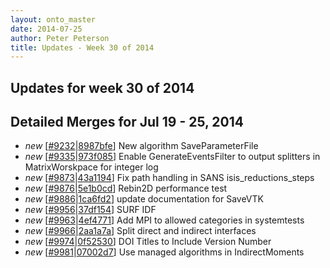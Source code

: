 ```yaml
---
layout: onto_master
date: 2014-07-25
author: Peter Peterson
title: Updates - Week 30 of 2014
---
```

Updates for week 30 of 2014
---------------------------

Detailed Merges for Jul 19 - 25, 2014
-------------------------------------
* *new* \[[#9232](http://trac.mantidproject.org/mantid/ticket/9232)\|[8987bfe](https://github.com/mantidproject/mantid/commit/8987bfee59a223a6a2a0389433870661d9356325)\] New algorithm SaveParameterFile
* *new* \[[#9335](http://trac.mantidproject.org/mantid/ticket/9335)\|[973f085](https://github.com/mantidproject/mantid/commit/973f085cbf2235a0b20629264321b64f4ca9426e)\] Enable GenerateEventsFilter to output splitters in MatrixWorskpace for integer log
* *new* \[[#9873](http://trac.mantidproject.org/mantid/ticket/9873)\|[43a1194](https://github.com/mantidproject/mantid/commit/43a11947fa020db415f8dea5179c12dada56b552)\] Fix path handling in SANS isis_reductions_steps
* *new* \[[#9876](http://trac.mantidproject.org/mantid/ticket/9876)\|[5e1b0cd](https://github.com/mantidproject/mantid/commit/5e1b0cd968645ad3e662e3651123a0853a563c90)\] Rebin2D performance test
* *new* \[[#9886](http://trac.mantidproject.org/mantid/ticket/9886)\|[1ca6fd2](https://github.com/mantidproject/mantid/commit/1ca6fd2ed9bd0b3b62436f3026f3ca07937cc21d)\] update documentation for SaveVTK
* *new* \[[#9956](http://trac.mantidproject.org/mantid/ticket/9956)\|[37df154](https://github.com/mantidproject/mantid/commit/37df154ff57e5d55a98d441cc87cbee1a690b678)\] SURF IDF
* *new* \[[#9963](http://trac.mantidproject.org/mantid/ticket/9963)\|[4ef4771](https://github.com/mantidproject/mantid/commit/4ef47717dbd66afc1d7f91fbf2c8b19f963d6cb3)\] Add MPI to allowed categories in systemtests
* *new* \[[#9966](http://trac.mantidproject.org/mantid/ticket/9966)\|[2aa1a7a](https://github.com/mantidproject/mantid/commit/2aa1a7a3a05357334b7fbe1fdd5dbe448018e3ff)\] Split direct and indirect interfaces
* *new* \[[#9974](http://trac.mantidproject.org/mantid/ticket/9974)\|[0f52530](https://github.com/mantidproject/mantid/commit/0f52530e12b954c43a096518b1be6dd69c054b35)\] DOI Titles to Include Version Number
* *new* \[[#9981](http://trac.mantidproject.org/mantid/ticket/9981)\|[07002d7](https://github.com/mantidproject/mantid/commit/07002d74b97567e57b89256620517e719760ca58)\] Use managed algorithms in IndirectMoments
